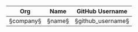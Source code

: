 | Org                    | Name                                      | GitHub Username        |
| -----------------------| ------------------------------------------| -----------------------|
| §company§ | §name§ | §github_username§ |
